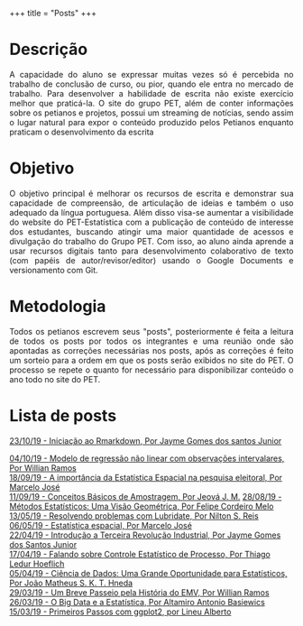 +++
title = "Posts"
+++

# Descrição

<p align="justify">A capacidade do aluno se expressar muitas vezes só é 
percebida no trabalho de conclusão de curso, ou pior, quando ele entra no 
mercado de trabalho. Para desenvolver a habilidade de escrita não existe 
exercício melhor que praticá-la. O site do grupo PET, além de conter 
informações sobre os petianos e projetos, possui um streaming de notícias, 
sendo assim o lugar natural para expor o conteúdo produzido pelos Petianos 
enquanto praticam o desenvolvimento da escrita</p>

# Objetivo

<p align="justify">O objetivo principal é melhorar os recursos de escrita 
e demonstrar sua capacidade de compreensão, de articulação de ideias e 
também o uso adequado da língua portuguesa. Além disso visa-se aumentar 
a visibilidade do website do PET-Estatística com a publicação de conteúdo 
de interesse dos estudantes, buscando atingir uma maior quantidade de acessos 
e divulgação do trabalho do Grupo PET. Com isso, ao aluno ainda aprende 
a usar recursos digitais tanto para desenvolvimento colaborativo de texto 
(com papéis de autor/revisor/editor) usando o Google Documents e versionamento 
com Git.</p>

# Metodologia

<p align="justify">Todos os petianos escrevem seus "posts", posteriormente
é feita a leitura de todos os posts por todos os integrantes e uma reunião
onde são apontadas as correções necessárias nos posts, após as correções
é feito um sorteio para a ordem em que os posts serão exibidos no site do 
PET. O processo se repete o quanto for necessário para disponibilizar 
conteúdo o ano todo no site do PET.</p>

# Lista de posts 

[23/10/19 - Iniciação ao Rmarkdown, Por Jayme Gomes dos santos Junior](../download/posts/postJAYME2.html)

[04/10/19 - Modelo de regressão não linear com observações intervalares, Por Willian Ramos](../download/posts/postWILLIAN2html)    
[18/09/19 - A importância da Estatística Espacial na pesquisa eleitoral, Por Marcelo José](../download/posts/postMARCELO2.html)    
[11/09/19 - Conceitos Básicos de Amostragem, Por Jeová J. M.](../download/posts/postJEOVA.html) 
[28/08/19 - Métodos Estatísticos: Uma Visão Geométrica, Por Felipe Cordeiro Melo](../download/posts/postFELIPE.html)	
[13/05/19 - Resolvendo problemas com Lubridate, Por Nilton S. Reis](../download/posts/postNILTON.html)	
[06/05/19 - Estatística espacial, Por Marcelo José](../download/posts/postMARCELO.html)   
[22/04/19 - Introdução a Terceira Revolução Industrial, Por Jayme Gomes dos Santos Junior](../download/posts/postJAYME.html)    
[17/04/19 - Falando sobre Controle Estatístico de Processo, Por Thiago Ledur Hoeflich](../download/posts/postTHIAGO.html)  
[05/04/19 - Ciência de Dados: Uma Grande Oportunidade para Estatísticos, Por João Matheus S. K. T. Hneda](../download/posts/postJOAO.html)   
[29/03/19 - Um Breve Passeio pela História do EMV, Por Willian Ramos](../download/posts/postWILLIAN.html)   
[26/03/19 - O Big Data e a Estatística, Por Altamiro Antonio Basiewics](../download/posts/postALTAMIRO.html)   
[15/03/19 - Primeiros Passos com ggplot2, por Lineu Alberto](../download/posts/postLINEU.html)  
 

